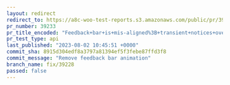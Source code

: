 ```yaml
---
layout: redirect
redirect_to: https://a8c-woo-test-reports.s3.amazonaws.com/public/pr/39233/api/index.html
pr_number: 39233
pr_title_encoded: "Feedback+bar+is+mis-aligned%3B+transient+notices+overlap"
pr_test_type: api
last_published: "2023-08-02 10:45:51 +0000"
commit_sha: 8915d304edf8a3797a81394ef5f3febe87ffd3f8
commit_message: "Remove feedback bar animation"
branch_name: fix/39228
passed: false
---
```

